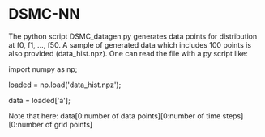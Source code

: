 # DSMC-NN
The python script DSMC_datagen.py generates data points for distribution at f0, f1, ..., f50.
A sample of generated data which includes 100 points is also provided (data_hist.npz). One can read the file with a py script like:

import numpy as np;

loaded = np.load('data_hist.npz');

data = loaded['a'];

Note that here:
data[0:number of data points][0:number of time steps][0:number of grid points]
